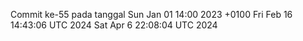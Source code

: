 Commit ke-55 pada tanggal Sun Jan 01 14:00 2023 +0100
Fri Feb 16 14:43:06 UTC 2024
Sat Apr  6 22:08:04 UTC 2024
